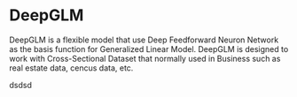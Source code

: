 # DeepGLM
DeepGLM is a flexible model that use Deep Feedforward Neuron Network as the basis function for Generalized Linear Model. DeepGLM is designed to work with Cross-Sectional Dataset that normally used in Business such as real estate data, cencus data, etc. 

dsdsd

